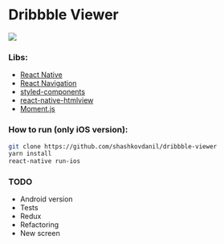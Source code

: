 # Dribbble Viewer

![](https://image.ibb.co/bVqPza/Screen_Shot_2017_07_16_at_20_53_53.png)

### Libs:

  - [React Native](https://facebook.github.io/react-native/)
  - [React Navigation](https://reactnavigation.org/)
  - [styled-components](https://www.styled-components.com/)
  - [react-native-htmlview](https://github.com/jsdf/react-native-htmlview)
  - [Moment.js](https://momentjs.com/)

### How to run (only iOS version):

  ```sh
git clone https://github.com/shashkovdanil/dribbble-viewer
yarn install
react-native run-ios
```

### TODO

- Android version
- Tests
- Redux
- Refactoring
- New screen